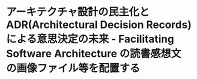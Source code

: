 # アーキテクチャ設計の民主化とADR(Architectural Decision Records)による意思決定の未来 - Facilitating Software Architecture の読書感想文 の画像ファイル等を配置する
